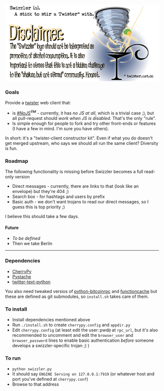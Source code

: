 ![Stupid cartoon. Robots, ignore this (or are you too stupid to understand me? What? You're gonna start crying now? OK. You're intelligent).](graphics/swizzler-disclaimer.jpg)

### Goals
Provide a [twister](twister.net.co) web client that:

* is *[#NoJS](http://rys.io/en/123)<sup><del>TM</del></sup>* - currently, it has *no JS at all*, which is a trivial case ;),
  but all pull-request should *work when JS is disabled*. That's the only "rule".
* Is simple enough for people to fork and try other front-ends or features (I have a few in mind. I'm sure you have others).

In short: it's a "twister-client constructor kit". Even if what you do doesn't get merged upstream, who says we should all run the same client? Diversity is fun.
### Roadmap

The following functionality is missing before Swizzler becomes a full read-only version

* Direct messages - currently, there are links to that (look like an envelope) but they're 404 ;)
* Search box - for hashtags and users by prefix
* Basic auth - we don't want trojans to read our direct messages, so I guess this is top priority ;)

I believe this should take a few days.

#### Future

* *To be defined*
* Then we take Berlin

----------------

### Dependencies

* [CherryPy](https://pypi.python.org/pypi/CherryPy/)
* [Pystache](https://pypi.python.org/pypi/pystache/)
* [twitter-text-python](https://pypi.python.org/pypi/twitter-text-python/)

You also need tweaked versios
of [python-bitcoinrpc](https://github.com/thedod/python-bitcoinrpc/tree/for-twister)
and [functioncache](https://github.com/thedod/functioncache/tree/skip-cache)
but these are defined as git submodules, so `install.sh` takes care of them.

### To install

* Install dependencies mentioned above
* Run `./install.sh` to create `cherrypy.config` and `appdir.py`
* Edit `cherrypy.config` (at least edit the user`:`pwd`@` at `rpc_url`,
  but it's also recommended to uncomment and edit the `browser_user` and `browser_password`
  lines to enable basic authentication *before* someone develops a swizzler-specific trojan ;) )

### To run
* `python swizzler.py`
* It should say `ENGINE Serving on 127.0.0.1:7919` (or whatever host and port you've defined at `cherrypy.conf`)
* Browse to that address
